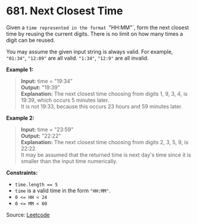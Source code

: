 # 681. Next Closest Time

Given a `time represented in the format `"HH:MM"`, form the next closest time by reusing the current digits. There is no limit on how many times a digit can be reused.

You may assume the given input string is always valid. For example, `"01:34"`, `"12:09"` are all valid. `"1:34"`, `"12:9"` are all invalid.

**Example 1:**

> **Input:** time = "19:34"<br>
  **Output:** "19:39"<br>
  **Explanation:** The next closest time choosing from digits 1, 9, 3, 4, is 19:39, which occurs 5 minutes later.<br>
  It is not 19:33, because this occurs 23 hours and 59 minutes later.

**Example 2:**

> **Input:** time = "23:59"<br>
  **Output:** "22:22"<br>
  **Explanation:** The next closest time choosing from digits 2, 3, 5, 9, is 22:22.<br>
  It may be assumed that the returned time is next day's time since it is smaller than the input time numerically.

**Constraints:**

- `time.length == 5`
- `time` is a valid time in the form `"HH:MM"`.
- `0 <= HH < 24`
- `0 <= MM < 60`

Source: [Leetcode](https://leetcode.com/problems/next-closest-time/submissions/1280017933/)
